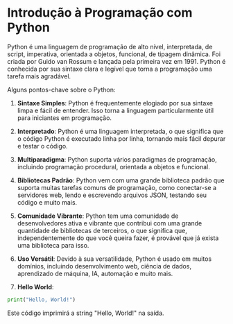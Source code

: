# Introdução à Programação com Python

Python é uma linguagem de programação de alto nível, interpretada, de script, imperativa, orientada a objetos, funcional, de tipagem dinâmica. Foi criada por Guido van Rossum e lançada pela primeira vez em 1991. Python é conhecida por sua sintaxe clara e legível que torna a programação uma tarefa mais agradável.

Alguns pontos-chave sobre o Python:

1. **Sintaxe Simples**: Python é frequentemente elogiado por sua sintaxe limpa e fácil de entender. Isso torna a linguagem particularmente útil para iniciantes em programação.

2. **Interpretado**: Python é uma linguagem interpretada, o que significa que o código Python é executado linha por linha, tornando mais fácil depurar e testar o código.

3. **Multiparadigma**: Python suporta vários paradigmas de programação, incluindo programação procedural, orientada a objetos e funcional.

4. **Bibliotecas Padrão**: Python vem com uma grande biblioteca padrão que suporta muitas tarefas comuns de programação, como conectar-se a servidores web, lendo e escrevendo arquivos JSON, testando seu código e muito mais.

5. **Comunidade Vibrante**: Python tem uma comunidade de desenvolvedores ativa e vibrante que contribui com uma grande quantidade de bibliotecas de terceiros, o que significa que, independentemente do que você queira fazer, é provável que já exista uma biblioteca para isso.

6. **Uso Versátil**: Devido à sua versatilidade, Python é usado em muitos domínios, incluindo desenvolvimento web, ciência de dados, aprendizado de máquina, IA, automação e muito mais.

7. **Hello World**:

```python
print("Hello, World!")
```

Este código imprimirá a string "Hello, World!" na saída.
